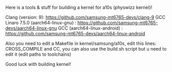 Here is a tools & stuff for building a kernel for a10s (physwizz kernel)!

Clang (version: 9): https://github.com/samsung-mt6765-devs/clang-9
GCC Linaro 7.5.0 (aarch64-linux-gnu) : https://github.com/samsung-mt6765-devs/aarch64-linux-gnu
GCC (aarch64-linux-android) : https://github.com/samsung-mt6765-devs/aarch64-linux-android

Also you need to edit a Makefile in kernel/samsung/a10s, edit this lines: CROSS_COMPILE and CC, you can also use the build.sh script but u need to edit it (edit paths to toolchains)

Good luck with building kernel!
